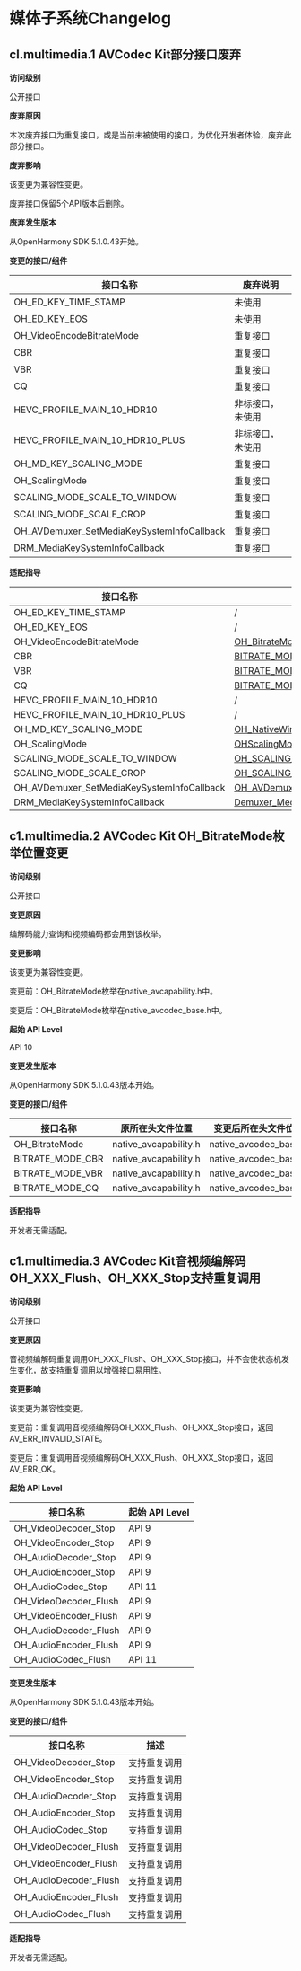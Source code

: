# 媒体子系统Changelog

## cl.multimedia.1 AVCodec Kit部分接口废弃

**访问级别**

公开接口

**废弃原因**

本次废弃接口为重复接口，或是当前未被使用的接口，为优化开发者体验，废弃此部分接口。

**废弃影响**

该变更为兼容性变更。

废弃接口保留5个API版本后删除。

**废弃发生版本**

从OpenHarmony SDK 5.1.0.43开始。

**变更的接口/组件**

| 接口名称              | 废弃说明     |
| ---------------------| ----------- |
| OH_ED_KEY_TIME_STAMP | 未使用 |
| OH_ED_KEY_EOS | 未使用 |
| OH_VideoEncodeBitrateMode | 重复接口 |
| CBR  | 重复接口 |
| VBR | 重复接口 |
| CQ | 重复接口 |
| HEVC_PROFILE_MAIN_10_HDR10 | 非标接口，未使用 |
| HEVC_PROFILE_MAIN_10_HDR10_PLUS | 非标接口，未使用 |
| OH_MD_KEY_SCALING_MODE | 重复接口 |
| OH_ScalingMode| 重复接口 |
| SCALING_MODE_SCALE_TO_WINDOW| 重复接口 |
| SCALING_MODE_SCALE_CROP| 重复接口 |
| OH_AVDemuxer_SetMediaKeySystemInfoCallback| 重复接口 |
| DRM_MediaKeySystemInfoCallback| 重复接口 |

**适配指导**

| 接口名称              | 替代接口     |
| ---------------------| ----------- |
| OH_ED_KEY_TIME_STAMP | / |
| OH_ED_KEY_EOS  | / |
| OH_VideoEncodeBitrateMode  | [OH_BitrateMode](../../../application-dev/reference/apis-avcodec-kit/_codec_base.md) |
| CBR | [BITRATE_MODE_CBR](../../../application-dev/reference/apis-avcodec-kit/_codec_base.md) |
| VBR | [BITRATE_MODE_VBR](../../../application-dev/reference/apis-avcodec-kit/_codec_base.md) |
| CQ  | [BITRATE_MODE_CQ](../../../application-dev/reference/apis-avcodec-kit/_codec_base.md) |
| HEVC_PROFILE_MAIN_10_HDR10 | / |
| HEVC_PROFILE_MAIN_10_HDR10_PLUS | / |
| OH_MD_KEY_SCALING_MODE | [OH_NativeWindow_NativeWindowSetScalingModeV2](../../../application-dev/reference/apis-arkgraphics2d/_native_window.md) |
| OH_ScalingMode | [OHScalingModeV2](../../../application-dev/reference/apis-arkgraphics2d/_native_window.md) | 
| SCALING_MODE_SCALE_TO_WINDOW | [OH_SCALING_MODE_SCALE_TO_WINDOW_V2](../../../application-dev/reference/apis-arkgraphics2d/_native_window.md) |
| SCALING_MODE_SCALE_CROP | [OH_SCALING_MODE_SCALE_CROP_V2](../../../application-dev/reference/apis-arkgraphics2d/_native_window.md) |
| OH_AVDemuxer_SetMediaKeySystemInfoCallback | [OH_AVDemuxer_SetDemuxerMediaKeySystemInfoCallback](../../../application-dev/reference/apis-avcodec-kit/native__avdemuxer_8h.md) |
| DRM_MediaKeySystemInfoCallback | [Demuxer_MediaKeySystemInfoCallback](../../../application-dev/reference/apis-avcodec-kit/native__avdemuxer_8h.md) |

## c1.multimedia.2 AVCodec Kit OH_BitrateMode枚举位置变更

**访问级别**

公开接口

**变更原因**

编解码能力查询和视频编码都会用到该枚举。

**变更影响**

该变更为兼容性变更。

变更前：OH_BitrateMode枚举在native_avcapability.h中。  

变更后：OH_BitrateMode枚举在native_avcodec_base.h中。

**起始 API Level**

API 10

**变更发生版本**

从OpenHarmony SDK 5.1.0.43版本开始。

**变更的接口/组件**

| 接口名称                   | 原所在头文件位置 | 变更后所在头文件位置 |
| ------------------------- | -------------- | ------------------ |
| OH_BitrateMode | native_avcapability.h | native_avcodec_base.h |
| BITRATE_MODE_CBR | native_avcapability.h | native_avcodec_base.h |
| BITRATE_MODE_VBR | native_avcapability.h | native_avcodec_base.h |
| BITRATE_MODE_CQ | native_avcapability.h | native_avcodec_base.h |

**适配指导**

开发者无需适配。

## c1.multimedia.3 AVCodec Kit音视频编解码OH_XXX_Flush、OH_XXX_Stop支持重复调用

**访问级别**

公开接口

**变更原因**

音视频编解码重复调用OH_XXX_Flush、OH_XXX_Stop接口，并不会使状态机发生变化，故支持重复调用以增强接口易用性。

**变更影响**

该变更为兼容性变更。

变更前：重复调用音视频编解码OH_XXX_Flush、OH_XXX_Stop接口，返回 AV_ERR_INVALID_STATE。 

变更后：重复调用音视频编解码OH_XXX_Flush、OH_XXX_Stop接口，返回 AV_ERR_OK。

**起始 API Level**

| 接口名称               | 起始 API Level |
| --------------------- | ----------- |
| OH_VideoDecoder_Stop  | API 9 |
| OH_VideoEncoder_Stop  | API 9 |
| OH_AudioDecoder_Stop  | API 9 |
| OH_AudioEncoder_Stop  | API 9 |
| OH_AudioCodec_Stop    | API 11 |
| OH_VideoDecoder_Flush | API 9 |
| OH_VideoEncoder_Flush | API 9 |
| OH_AudioDecoder_Flush | API 9 |
| OH_AudioEncoder_Flush | API 9 |
| OH_AudioCodec_Flush   | API 11 |

**变更发生版本**

从OpenHarmony SDK 5.1.0.43版本开始。

**变更的接口/组件**

| 接口名称               | 描述        |
| --------------------- | ----------- |
| OH_VideoDecoder_Stop  | 支持重复调用 |
| OH_VideoEncoder_Stop  | 支持重复调用 |
| OH_AudioDecoder_Stop  | 支持重复调用 |
| OH_AudioEncoder_Stop  | 支持重复调用 |
| OH_AudioCodec_Stop    | 支持重复调用 |
| OH_VideoDecoder_Flush | 支持重复调用 |
| OH_VideoEncoder_Flush | 支持重复调用 |
| OH_AudioDecoder_Flush | 支持重复调用 |
| OH_AudioEncoder_Flush | 支持重复调用 |
| OH_AudioCodec_Flush   | 支持重复调用 |

**适配指导**

开发者无需适配。
